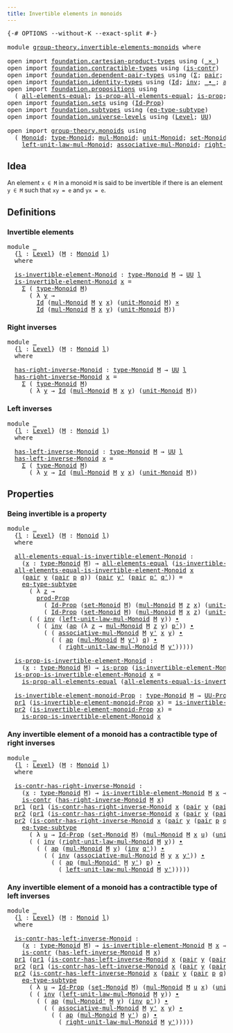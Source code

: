 ```yaml
---
title: Invertible elements in monoids
---
```


<pre class="Agda"><a id="56" class="Symbol">{-#</a> <a id="60" class="Keyword">OPTIONS</a> <a id="68" class="Pragma">--without-K</a> <a id="80" class="Pragma">--exact-split</a> <a id="94" class="Symbol">#-}</a>

<a id="99" class="Keyword">module</a> <a id="106" href="group-theory.invertible-elements-monoids.html" class="Module">group-theory.invertible-elements-monoids</a> <a id="147" class="Keyword">where</a>

<a id="154" class="Keyword">open</a> <a id="159" class="Keyword">import</a> <a id="166" href="foundation.cartesian-product-types.html" class="Module">foundation.cartesian-product-types</a> <a id="201" class="Keyword">using</a> <a id="207" class="Symbol">(</a><a id="208" href="foundation-core.cartesian-product-types.html#590" class="Function Operator">_×_</a><a id="211" class="Symbol">)</a>
<a id="213" class="Keyword">open</a> <a id="218" class="Keyword">import</a> <a id="225" href="foundation.contractible-types.html" class="Module">foundation.contractible-types</a> <a id="255" class="Keyword">using</a> <a id="261" class="Symbol">(</a><a id="262" href="foundation-core.contractible-types.html#1006" class="Function">is-contr</a><a id="270" class="Symbol">)</a>
<a id="272" class="Keyword">open</a> <a id="277" class="Keyword">import</a> <a id="284" href="foundation.dependent-pair-types.html" class="Module">foundation.dependent-pair-types</a> <a id="316" class="Keyword">using</a> <a id="322" class="Symbol">(</a><a id="323" href="foundation-core.dependent-pair-types.html#515" class="Record">Σ</a><a id="324" class="Symbol">;</a> <a id="326" href="foundation-core.dependent-pair-types.html#588" class="InductiveConstructor">pair</a><a id="330" class="Symbol">;</a> <a id="332" href="foundation-core.dependent-pair-types.html#605" class="Field">pr1</a><a id="335" class="Symbol">;</a> <a id="337" href="foundation-core.dependent-pair-types.html#617" class="Field">pr2</a><a id="340" class="Symbol">)</a>
<a id="342" class="Keyword">open</a> <a id="347" class="Keyword">import</a> <a id="354" href="foundation.identity-types.html" class="Module">foundation.identity-types</a> <a id="380" class="Keyword">using</a> <a id="386" class="Symbol">(</a><a id="387" href="foundation-core.identity-types.html#1767" class="Datatype">Id</a><a id="389" class="Symbol">;</a> <a id="391" href="foundation-core.identity-types.html#2729" class="Function">inv</a><a id="394" class="Symbol">;</a> <a id="396" href="foundation-core.identity-types.html#2425" class="Function Operator">_∙_</a><a id="399" class="Symbol">;</a> <a id="401" href="foundation-core.identity-types.html#4003" class="Function">ap</a><a id="403" class="Symbol">)</a>
<a id="405" class="Keyword">open</a> <a id="410" class="Keyword">import</a> <a id="417" href="foundation.propositions.html" class="Module">foundation.propositions</a> <a id="441" class="Keyword">using</a>
  <a id="449" class="Symbol">(</a> <a id="451" href="foundation-core.propositions.html#2206" class="Function">all-elements-equal</a><a id="469" class="Symbol">;</a> <a id="471" href="foundation-core.propositions.html#2405" class="Function">is-prop-all-elements-equal</a><a id="497" class="Symbol">;</a> <a id="499" href="foundation-core.propositions.html#1309" class="Function">is-prop</a><a id="506" class="Symbol">;</a> <a id="508" href="foundation-core.propositions.html#5874" class="Function">prod-Prop</a><a id="517" class="Symbol">;</a> <a id="519" href="foundation-core.propositions.html#1393" class="Function">UU-Prop</a><a id="526" class="Symbol">)</a>
<a id="528" class="Keyword">open</a> <a id="533" class="Keyword">import</a> <a id="540" href="foundation.sets.html" class="Module">foundation.sets</a> <a id="556" class="Keyword">using</a> <a id="562" class="Symbol">(</a><a id="563" href="foundation-core.sets.html#1420" class="Function">Id-Prop</a><a id="570" class="Symbol">)</a>
<a id="572" class="Keyword">open</a> <a id="577" class="Keyword">import</a> <a id="584" href="foundation.subtypes.html" class="Module">foundation.subtypes</a> <a id="604" class="Keyword">using</a> <a id="610" class="Symbol">(</a><a id="611" href="foundation-core.subtypes.html#3455" class="Function">eq-type-subtype</a><a id="626" class="Symbol">)</a>
<a id="628" class="Keyword">open</a> <a id="633" class="Keyword">import</a> <a id="640" href="foundation.universe-levels.html" class="Module">foundation.universe-levels</a> <a id="667" class="Keyword">using</a> <a id="673" class="Symbol">(</a><a id="674" href="Agda.Primitive.html#597" class="Postulate">Level</a><a id="679" class="Symbol">;</a> <a id="681" href="foundation-core.universe-levels.html#235" class="Primitive">UU</a><a id="683" class="Symbol">)</a>

<a id="686" class="Keyword">open</a> <a id="691" class="Keyword">import</a> <a id="698" href="group-theory.monoids.html" class="Module">group-theory.monoids</a> <a id="719" class="Keyword">using</a>
  <a id="727" class="Symbol">(</a> <a id="729" href="group-theory.monoids.html#1025" class="Function">Monoid</a><a id="735" class="Symbol">;</a> <a id="737" href="group-theory.monoids.html#1200" class="Function">type-Monoid</a><a id="748" class="Symbol">;</a> <a id="750" href="group-theory.monoids.html#1545" class="Function">mul-Monoid</a><a id="760" class="Symbol">;</a> <a id="762" href="group-theory.monoids.html#2049" class="Function">unit-Monoid</a><a id="773" class="Symbol">;</a> <a id="775" href="group-theory.monoids.html#1301" class="Function">set-Monoid</a><a id="785" class="Symbol">;</a>
    <a id="791" href="group-theory.monoids.html#2137" class="Function">left-unit-law-mul-Monoid</a><a id="815" class="Symbol">;</a> <a id="817" href="group-theory.monoids.html#1815" class="Function">associative-mul-Monoid</a><a id="839" class="Symbol">;</a> <a id="841" href="group-theory.monoids.html#2303" class="Function">right-unit-law-mul-Monoid</a><a id="866" class="Symbol">;</a> <a id="868" href="group-theory.monoids.html#1686" class="Function">mul-Monoid&#39;</a><a id="879" class="Symbol">)</a>
</pre>
## Idea

An element `x ∈ M` in a monoid `M` is said to be invertible if there is an element `y ∈ M` such that `xy = e` and `yx = e`.

## Definitions

### Invertible elements

<pre class="Agda"><a id="1069" class="Keyword">module</a> <a id="1076" href="group-theory.invertible-elements-monoids.html#1076" class="Module">_</a>
  <a id="1080" class="Symbol">{</a><a id="1081" href="group-theory.invertible-elements-monoids.html#1081" class="Bound">l</a> <a id="1083" class="Symbol">:</a> <a id="1085" href="Agda.Primitive.html#597" class="Postulate">Level</a><a id="1090" class="Symbol">}</a> <a id="1092" class="Symbol">(</a><a id="1093" href="group-theory.invertible-elements-monoids.html#1093" class="Bound">M</a> <a id="1095" class="Symbol">:</a> <a id="1097" href="group-theory.monoids.html#1025" class="Function">Monoid</a> <a id="1104" href="group-theory.invertible-elements-monoids.html#1081" class="Bound">l</a><a id="1105" class="Symbol">)</a>
  <a id="1109" class="Keyword">where</a>

  <a id="1118" href="group-theory.invertible-elements-monoids.html#1118" class="Function">is-invertible-element-Monoid</a> <a id="1147" class="Symbol">:</a> <a id="1149" href="group-theory.monoids.html#1200" class="Function">type-Monoid</a> <a id="1161" href="group-theory.invertible-elements-monoids.html#1093" class="Bound">M</a> <a id="1163" class="Symbol">→</a> <a id="1165" href="foundation-core.universe-levels.html#235" class="Primitive">UU</a> <a id="1168" href="group-theory.invertible-elements-monoids.html#1081" class="Bound">l</a>
  <a id="1172" href="group-theory.invertible-elements-monoids.html#1118" class="Function">is-invertible-element-Monoid</a> <a id="1201" href="group-theory.invertible-elements-monoids.html#1201" class="Bound">x</a> <a id="1203" class="Symbol">=</a>
    <a id="1209" href="foundation-core.dependent-pair-types.html#515" class="Record">Σ</a> <a id="1211" class="Symbol">(</a> <a id="1213" href="group-theory.monoids.html#1200" class="Function">type-Monoid</a> <a id="1225" href="group-theory.invertible-elements-monoids.html#1093" class="Bound">M</a><a id="1226" class="Symbol">)</a>
      <a id="1234" class="Symbol">(</a> <a id="1236" class="Symbol">λ</a> <a id="1238" href="group-theory.invertible-elements-monoids.html#1238" class="Bound">y</a> <a id="1240" class="Symbol">→</a>
        <a id="1250" href="foundation-core.identity-types.html#1767" class="Datatype">Id</a> <a id="1253" class="Symbol">(</a><a id="1254" href="group-theory.monoids.html#1545" class="Function">mul-Monoid</a> <a id="1265" href="group-theory.invertible-elements-monoids.html#1093" class="Bound">M</a> <a id="1267" href="group-theory.invertible-elements-monoids.html#1238" class="Bound">y</a> <a id="1269" href="group-theory.invertible-elements-monoids.html#1201" class="Bound">x</a><a id="1270" class="Symbol">)</a> <a id="1272" class="Symbol">(</a><a id="1273" href="group-theory.monoids.html#2049" class="Function">unit-Monoid</a> <a id="1285" href="group-theory.invertible-elements-monoids.html#1093" class="Bound">M</a><a id="1286" class="Symbol">)</a> <a id="1288" href="foundation-core.cartesian-product-types.html#590" class="Function Operator">×</a>
        <a id="1298" href="foundation-core.identity-types.html#1767" class="Datatype">Id</a> <a id="1301" class="Symbol">(</a><a id="1302" href="group-theory.monoids.html#1545" class="Function">mul-Monoid</a> <a id="1313" href="group-theory.invertible-elements-monoids.html#1093" class="Bound">M</a> <a id="1315" href="group-theory.invertible-elements-monoids.html#1201" class="Bound">x</a> <a id="1317" href="group-theory.invertible-elements-monoids.html#1238" class="Bound">y</a><a id="1318" class="Symbol">)</a> <a id="1320" class="Symbol">(</a><a id="1321" href="group-theory.monoids.html#2049" class="Function">unit-Monoid</a> <a id="1333" href="group-theory.invertible-elements-monoids.html#1093" class="Bound">M</a><a id="1334" class="Symbol">))</a>
</pre>
### Right inverses

<pre class="Agda"><a id="1370" class="Keyword">module</a> <a id="1377" href="group-theory.invertible-elements-monoids.html#1377" class="Module">_</a>
  <a id="1381" class="Symbol">{</a><a id="1382" href="group-theory.invertible-elements-monoids.html#1382" class="Bound">l</a> <a id="1384" class="Symbol">:</a> <a id="1386" href="Agda.Primitive.html#597" class="Postulate">Level</a><a id="1391" class="Symbol">}</a> <a id="1393" class="Symbol">(</a><a id="1394" href="group-theory.invertible-elements-monoids.html#1394" class="Bound">M</a> <a id="1396" class="Symbol">:</a> <a id="1398" href="group-theory.monoids.html#1025" class="Function">Monoid</a> <a id="1405" href="group-theory.invertible-elements-monoids.html#1382" class="Bound">l</a><a id="1406" class="Symbol">)</a>
  <a id="1410" class="Keyword">where</a>

  <a id="1419" href="group-theory.invertible-elements-monoids.html#1419" class="Function">has-right-inverse-Monoid</a> <a id="1444" class="Symbol">:</a> <a id="1446" href="group-theory.monoids.html#1200" class="Function">type-Monoid</a> <a id="1458" href="group-theory.invertible-elements-monoids.html#1394" class="Bound">M</a> <a id="1460" class="Symbol">→</a> <a id="1462" href="foundation-core.universe-levels.html#235" class="Primitive">UU</a> <a id="1465" href="group-theory.invertible-elements-monoids.html#1382" class="Bound">l</a>
  <a id="1469" href="group-theory.invertible-elements-monoids.html#1419" class="Function">has-right-inverse-Monoid</a> <a id="1494" href="group-theory.invertible-elements-monoids.html#1494" class="Bound">x</a> <a id="1496" class="Symbol">=</a>
    <a id="1502" href="foundation-core.dependent-pair-types.html#515" class="Record">Σ</a> <a id="1504" class="Symbol">(</a> <a id="1506" href="group-theory.monoids.html#1200" class="Function">type-Monoid</a> <a id="1518" href="group-theory.invertible-elements-monoids.html#1394" class="Bound">M</a><a id="1519" class="Symbol">)</a>
      <a id="1527" class="Symbol">(</a> <a id="1529" class="Symbol">λ</a> <a id="1531" href="group-theory.invertible-elements-monoids.html#1531" class="Bound">y</a> <a id="1533" class="Symbol">→</a> <a id="1535" href="foundation-core.identity-types.html#1767" class="Datatype">Id</a> <a id="1538" class="Symbol">(</a><a id="1539" href="group-theory.monoids.html#1545" class="Function">mul-Monoid</a> <a id="1550" href="group-theory.invertible-elements-monoids.html#1394" class="Bound">M</a> <a id="1552" href="group-theory.invertible-elements-monoids.html#1494" class="Bound">x</a> <a id="1554" href="group-theory.invertible-elements-monoids.html#1531" class="Bound">y</a><a id="1555" class="Symbol">)</a> <a id="1557" class="Symbol">(</a><a id="1558" href="group-theory.monoids.html#2049" class="Function">unit-Monoid</a> <a id="1570" href="group-theory.invertible-elements-monoids.html#1394" class="Bound">M</a><a id="1571" class="Symbol">))</a>
</pre>
### Left inverses

<pre class="Agda"><a id="1606" class="Keyword">module</a> <a id="1613" href="group-theory.invertible-elements-monoids.html#1613" class="Module">_</a>
  <a id="1617" class="Symbol">{</a><a id="1618" href="group-theory.invertible-elements-monoids.html#1618" class="Bound">l</a> <a id="1620" class="Symbol">:</a> <a id="1622" href="Agda.Primitive.html#597" class="Postulate">Level</a><a id="1627" class="Symbol">}</a> <a id="1629" class="Symbol">(</a><a id="1630" href="group-theory.invertible-elements-monoids.html#1630" class="Bound">M</a> <a id="1632" class="Symbol">:</a> <a id="1634" href="group-theory.monoids.html#1025" class="Function">Monoid</a> <a id="1641" href="group-theory.invertible-elements-monoids.html#1618" class="Bound">l</a><a id="1642" class="Symbol">)</a>
  <a id="1646" class="Keyword">where</a>

  <a id="1655" href="group-theory.invertible-elements-monoids.html#1655" class="Function">has-left-inverse-Monoid</a> <a id="1679" class="Symbol">:</a> <a id="1681" href="group-theory.monoids.html#1200" class="Function">type-Monoid</a> <a id="1693" href="group-theory.invertible-elements-monoids.html#1630" class="Bound">M</a> <a id="1695" class="Symbol">→</a> <a id="1697" href="foundation-core.universe-levels.html#235" class="Primitive">UU</a> <a id="1700" href="group-theory.invertible-elements-monoids.html#1618" class="Bound">l</a>
  <a id="1704" href="group-theory.invertible-elements-monoids.html#1655" class="Function">has-left-inverse-Monoid</a> <a id="1728" href="group-theory.invertible-elements-monoids.html#1728" class="Bound">x</a> <a id="1730" class="Symbol">=</a>
    <a id="1736" href="foundation-core.dependent-pair-types.html#515" class="Record">Σ</a> <a id="1738" class="Symbol">(</a> <a id="1740" href="group-theory.monoids.html#1200" class="Function">type-Monoid</a> <a id="1752" href="group-theory.invertible-elements-monoids.html#1630" class="Bound">M</a><a id="1753" class="Symbol">)</a>
      <a id="1761" class="Symbol">(</a> <a id="1763" class="Symbol">λ</a> <a id="1765" href="group-theory.invertible-elements-monoids.html#1765" class="Bound">y</a> <a id="1767" class="Symbol">→</a> <a id="1769" href="foundation-core.identity-types.html#1767" class="Datatype">Id</a> <a id="1772" class="Symbol">(</a><a id="1773" href="group-theory.monoids.html#1545" class="Function">mul-Monoid</a> <a id="1784" href="group-theory.invertible-elements-monoids.html#1630" class="Bound">M</a> <a id="1786" href="group-theory.invertible-elements-monoids.html#1765" class="Bound">y</a> <a id="1788" href="group-theory.invertible-elements-monoids.html#1728" class="Bound">x</a><a id="1789" class="Symbol">)</a> <a id="1791" class="Symbol">(</a><a id="1792" href="group-theory.monoids.html#2049" class="Function">unit-Monoid</a> <a id="1804" href="group-theory.invertible-elements-monoids.html#1630" class="Bound">M</a><a id="1805" class="Symbol">))</a>
</pre>
## Properties

### Being invertible is a property

<pre class="Agda"><a id="1872" class="Keyword">module</a> <a id="1879" href="group-theory.invertible-elements-monoids.html#1879" class="Module">_</a>
  <a id="1883" class="Symbol">{</a><a id="1884" href="group-theory.invertible-elements-monoids.html#1884" class="Bound">l</a> <a id="1886" class="Symbol">:</a> <a id="1888" href="Agda.Primitive.html#597" class="Postulate">Level</a><a id="1893" class="Symbol">}</a> <a id="1895" class="Symbol">(</a><a id="1896" href="group-theory.invertible-elements-monoids.html#1896" class="Bound">M</a> <a id="1898" class="Symbol">:</a> <a id="1900" href="group-theory.monoids.html#1025" class="Function">Monoid</a> <a id="1907" href="group-theory.invertible-elements-monoids.html#1884" class="Bound">l</a><a id="1908" class="Symbol">)</a>
  <a id="1912" class="Keyword">where</a>

  <a id="1921" href="group-theory.invertible-elements-monoids.html#1921" class="Function">all-elements-equal-is-invertible-element-Monoid</a> <a id="1969" class="Symbol">:</a>
    <a id="1975" class="Symbol">(</a><a id="1976" href="group-theory.invertible-elements-monoids.html#1976" class="Bound">x</a> <a id="1978" class="Symbol">:</a> <a id="1980" href="group-theory.monoids.html#1200" class="Function">type-Monoid</a> <a id="1992" href="group-theory.invertible-elements-monoids.html#1896" class="Bound">M</a><a id="1993" class="Symbol">)</a> <a id="1995" class="Symbol">→</a> <a id="1997" href="foundation-core.propositions.html#2206" class="Function">all-elements-equal</a> <a id="2016" class="Symbol">(</a><a id="2017" href="group-theory.invertible-elements-monoids.html#1118" class="Function">is-invertible-element-Monoid</a> <a id="2046" href="group-theory.invertible-elements-monoids.html#1896" class="Bound">M</a> <a id="2048" href="group-theory.invertible-elements-monoids.html#1976" class="Bound">x</a><a id="2049" class="Symbol">)</a>
  <a id="2053" href="group-theory.invertible-elements-monoids.html#1921" class="Function">all-elements-equal-is-invertible-element-Monoid</a> <a id="2101" href="group-theory.invertible-elements-monoids.html#2101" class="Bound">x</a>
    <a id="2107" class="Symbol">(</a><a id="2108" href="foundation-core.dependent-pair-types.html#588" class="InductiveConstructor">pair</a> <a id="2113" href="group-theory.invertible-elements-monoids.html#2113" class="Bound">y</a> <a id="2115" class="Symbol">(</a><a id="2116" href="foundation-core.dependent-pair-types.html#588" class="InductiveConstructor">pair</a> <a id="2121" href="group-theory.invertible-elements-monoids.html#2121" class="Bound">p</a> <a id="2123" href="group-theory.invertible-elements-monoids.html#2123" class="Bound">q</a><a id="2124" class="Symbol">))</a> <a id="2127" class="Symbol">(</a><a id="2128" href="foundation-core.dependent-pair-types.html#588" class="InductiveConstructor">pair</a> <a id="2133" href="group-theory.invertible-elements-monoids.html#2133" class="Bound">y&#39;</a> <a id="2136" class="Symbol">(</a><a id="2137" href="foundation-core.dependent-pair-types.html#588" class="InductiveConstructor">pair</a> <a id="2142" href="group-theory.invertible-elements-monoids.html#2142" class="Bound">p&#39;</a> <a id="2145" href="group-theory.invertible-elements-monoids.html#2145" class="Bound">q&#39;</a><a id="2147" class="Symbol">))</a> <a id="2150" class="Symbol">=</a>
    <a id="2156" href="foundation-core.subtypes.html#3455" class="Function">eq-type-subtype</a>
      <a id="2178" class="Symbol">(</a> <a id="2180" class="Symbol">λ</a> <a id="2182" href="group-theory.invertible-elements-monoids.html#2182" class="Bound">z</a> <a id="2184" class="Symbol">→</a>
        <a id="2194" href="foundation-core.propositions.html#5874" class="Function">prod-Prop</a>
          <a id="2214" class="Symbol">(</a> <a id="2216" href="foundation-core.sets.html#1420" class="Function">Id-Prop</a> <a id="2224" class="Symbol">(</a><a id="2225" href="group-theory.monoids.html#1301" class="Function">set-Monoid</a> <a id="2236" href="group-theory.invertible-elements-monoids.html#1896" class="Bound">M</a><a id="2237" class="Symbol">)</a> <a id="2239" class="Symbol">(</a><a id="2240" href="group-theory.monoids.html#1545" class="Function">mul-Monoid</a> <a id="2251" href="group-theory.invertible-elements-monoids.html#1896" class="Bound">M</a> <a id="2253" href="group-theory.invertible-elements-monoids.html#2182" class="Bound">z</a> <a id="2255" href="group-theory.invertible-elements-monoids.html#2101" class="Bound">x</a><a id="2256" class="Symbol">)</a> <a id="2258" class="Symbol">(</a><a id="2259" href="group-theory.monoids.html#2049" class="Function">unit-Monoid</a> <a id="2271" href="group-theory.invertible-elements-monoids.html#1896" class="Bound">M</a><a id="2272" class="Symbol">))</a>
          <a id="2285" class="Symbol">(</a> <a id="2287" href="foundation-core.sets.html#1420" class="Function">Id-Prop</a> <a id="2295" class="Symbol">(</a><a id="2296" href="group-theory.monoids.html#1301" class="Function">set-Monoid</a> <a id="2307" href="group-theory.invertible-elements-monoids.html#1896" class="Bound">M</a><a id="2308" class="Symbol">)</a> <a id="2310" class="Symbol">(</a><a id="2311" href="group-theory.monoids.html#1545" class="Function">mul-Monoid</a> <a id="2322" href="group-theory.invertible-elements-monoids.html#1896" class="Bound">M</a> <a id="2324" href="group-theory.invertible-elements-monoids.html#2101" class="Bound">x</a> <a id="2326" href="group-theory.invertible-elements-monoids.html#2182" class="Bound">z</a><a id="2327" class="Symbol">)</a> <a id="2329" class="Symbol">(</a><a id="2330" href="group-theory.monoids.html#2049" class="Function">unit-Monoid</a> <a id="2342" href="group-theory.invertible-elements-monoids.html#1896" class="Bound">M</a><a id="2343" class="Symbol">)))</a>
      <a id="2353" class="Symbol">(</a> <a id="2355" class="Symbol">(</a> <a id="2357" href="foundation-core.identity-types.html#2729" class="Function">inv</a> <a id="2361" class="Symbol">(</a><a id="2362" href="group-theory.monoids.html#2137" class="Function">left-unit-law-mul-Monoid</a> <a id="2387" href="group-theory.invertible-elements-monoids.html#1896" class="Bound">M</a> <a id="2389" href="group-theory.invertible-elements-monoids.html#2113" class="Bound">y</a><a id="2390" class="Symbol">))</a> <a id="2393" href="foundation-core.identity-types.html#2425" class="Function Operator">∙</a>
        <a id="2403" class="Symbol">(</a> <a id="2405" class="Symbol">(</a> <a id="2407" href="foundation-core.identity-types.html#2729" class="Function">inv</a> <a id="2411" class="Symbol">(</a><a id="2412" href="foundation-core.identity-types.html#4003" class="Function">ap</a> <a id="2415" class="Symbol">(λ</a> <a id="2418" href="group-theory.invertible-elements-monoids.html#2418" class="Bound">z</a> <a id="2420" class="Symbol">→</a> <a id="2422" href="group-theory.monoids.html#1545" class="Function">mul-Monoid</a> <a id="2433" href="group-theory.invertible-elements-monoids.html#1896" class="Bound">M</a> <a id="2435" href="group-theory.invertible-elements-monoids.html#2418" class="Bound">z</a> <a id="2437" href="group-theory.invertible-elements-monoids.html#2113" class="Bound">y</a><a id="2438" class="Symbol">)</a> <a id="2440" href="group-theory.invertible-elements-monoids.html#2142" class="Bound">p&#39;</a><a id="2442" class="Symbol">))</a> <a id="2445" href="foundation-core.identity-types.html#2425" class="Function Operator">∙</a>
          <a id="2457" class="Symbol">(</a> <a id="2459" class="Symbol">(</a> <a id="2461" href="group-theory.monoids.html#1815" class="Function">associative-mul-Monoid</a> <a id="2484" href="group-theory.invertible-elements-monoids.html#1896" class="Bound">M</a> <a id="2486" href="group-theory.invertible-elements-monoids.html#2133" class="Bound">y&#39;</a> <a id="2489" href="group-theory.invertible-elements-monoids.html#2101" class="Bound">x</a> <a id="2491" href="group-theory.invertible-elements-monoids.html#2113" class="Bound">y</a><a id="2492" class="Symbol">)</a> <a id="2494" href="foundation-core.identity-types.html#2425" class="Function Operator">∙</a>
            <a id="2508" class="Symbol">(</a> <a id="2510" class="Symbol">(</a> <a id="2512" href="foundation-core.identity-types.html#4003" class="Function">ap</a> <a id="2515" class="Symbol">(</a><a id="2516" href="group-theory.monoids.html#1545" class="Function">mul-Monoid</a> <a id="2527" href="group-theory.invertible-elements-monoids.html#1896" class="Bound">M</a> <a id="2529" href="group-theory.invertible-elements-monoids.html#2133" class="Bound">y&#39;</a><a id="2531" class="Symbol">)</a> <a id="2533" href="group-theory.invertible-elements-monoids.html#2123" class="Bound">q</a><a id="2534" class="Symbol">)</a> <a id="2536" href="foundation-core.identity-types.html#2425" class="Function Operator">∙</a>
              <a id="2552" class="Symbol">(</a> <a id="2554" href="group-theory.monoids.html#2303" class="Function">right-unit-law-mul-Monoid</a> <a id="2580" href="group-theory.invertible-elements-monoids.html#1896" class="Bound">M</a> <a id="2582" href="group-theory.invertible-elements-monoids.html#2133" class="Bound">y&#39;</a><a id="2584" class="Symbol">)))))</a>
  
  <a id="2595" href="group-theory.invertible-elements-monoids.html#2595" class="Function">is-prop-is-invertible-element-Monoid</a> <a id="2632" class="Symbol">:</a>
    <a id="2638" class="Symbol">(</a><a id="2639" href="group-theory.invertible-elements-monoids.html#2639" class="Bound">x</a> <a id="2641" class="Symbol">:</a> <a id="2643" href="group-theory.monoids.html#1200" class="Function">type-Monoid</a> <a id="2655" href="group-theory.invertible-elements-monoids.html#1896" class="Bound">M</a><a id="2656" class="Symbol">)</a> <a id="2658" class="Symbol">→</a> <a id="2660" href="foundation-core.propositions.html#1309" class="Function">is-prop</a> <a id="2668" class="Symbol">(</a><a id="2669" href="group-theory.invertible-elements-monoids.html#1118" class="Function">is-invertible-element-Monoid</a> <a id="2698" href="group-theory.invertible-elements-monoids.html#1896" class="Bound">M</a> <a id="2700" href="group-theory.invertible-elements-monoids.html#2639" class="Bound">x</a><a id="2701" class="Symbol">)</a>
  <a id="2705" href="group-theory.invertible-elements-monoids.html#2595" class="Function">is-prop-is-invertible-element-Monoid</a> <a id="2742" href="group-theory.invertible-elements-monoids.html#2742" class="Bound">x</a> <a id="2744" class="Symbol">=</a>
    <a id="2750" href="foundation-core.propositions.html#2405" class="Function">is-prop-all-elements-equal</a> <a id="2777" class="Symbol">(</a><a id="2778" href="group-theory.invertible-elements-monoids.html#1921" class="Function">all-elements-equal-is-invertible-element-Monoid</a> <a id="2826" href="group-theory.invertible-elements-monoids.html#2742" class="Bound">x</a><a id="2827" class="Symbol">)</a>

  <a id="2832" href="group-theory.invertible-elements-monoids.html#2832" class="Function">is-invertible-element-monoid-Prop</a> <a id="2866" class="Symbol">:</a> <a id="2868" href="group-theory.monoids.html#1200" class="Function">type-Monoid</a> <a id="2880" href="group-theory.invertible-elements-monoids.html#1896" class="Bound">M</a> <a id="2882" class="Symbol">→</a> <a id="2884" href="foundation-core.propositions.html#1393" class="Function">UU-Prop</a> <a id="2892" href="group-theory.invertible-elements-monoids.html#1884" class="Bound">l</a>
  <a id="2896" href="foundation-core.dependent-pair-types.html#605" class="Field">pr1</a> <a id="2900" class="Symbol">(</a><a id="2901" href="group-theory.invertible-elements-monoids.html#2832" class="Function">is-invertible-element-monoid-Prop</a> <a id="2935" href="group-theory.invertible-elements-monoids.html#2935" class="Bound">x</a><a id="2936" class="Symbol">)</a> <a id="2938" class="Symbol">=</a> <a id="2940" href="group-theory.invertible-elements-monoids.html#1118" class="Function">is-invertible-element-Monoid</a> <a id="2969" href="group-theory.invertible-elements-monoids.html#1896" class="Bound">M</a> <a id="2971" href="group-theory.invertible-elements-monoids.html#2935" class="Bound">x</a>
  <a id="2975" href="foundation-core.dependent-pair-types.html#617" class="Field">pr2</a> <a id="2979" class="Symbol">(</a><a id="2980" href="group-theory.invertible-elements-monoids.html#2832" class="Function">is-invertible-element-monoid-Prop</a> <a id="3014" href="group-theory.invertible-elements-monoids.html#3014" class="Bound">x</a><a id="3015" class="Symbol">)</a> <a id="3017" class="Symbol">=</a>
    <a id="3023" href="group-theory.invertible-elements-monoids.html#2595" class="Function">is-prop-is-invertible-element-Monoid</a> <a id="3060" href="group-theory.invertible-elements-monoids.html#3014" class="Bound">x</a>
</pre>
### Any invertible element of a monoid has a contractible type of right inverses

<pre class="Agda"><a id="3157" class="Keyword">module</a> <a id="3164" href="group-theory.invertible-elements-monoids.html#3164" class="Module">_</a>
  <a id="3168" class="Symbol">{</a><a id="3169" href="group-theory.invertible-elements-monoids.html#3169" class="Bound">l</a> <a id="3171" class="Symbol">:</a> <a id="3173" href="Agda.Primitive.html#597" class="Postulate">Level</a><a id="3178" class="Symbol">}</a> <a id="3180" class="Symbol">(</a><a id="3181" href="group-theory.invertible-elements-monoids.html#3181" class="Bound">M</a> <a id="3183" class="Symbol">:</a> <a id="3185" href="group-theory.monoids.html#1025" class="Function">Monoid</a> <a id="3192" href="group-theory.invertible-elements-monoids.html#3169" class="Bound">l</a><a id="3193" class="Symbol">)</a>
  <a id="3197" class="Keyword">where</a>

  <a id="3206" href="group-theory.invertible-elements-monoids.html#3206" class="Function">is-contr-has-right-inverse-Monoid</a> <a id="3240" class="Symbol">:</a>
    <a id="3246" class="Symbol">(</a><a id="3247" href="group-theory.invertible-elements-monoids.html#3247" class="Bound">x</a> <a id="3249" class="Symbol">:</a> <a id="3251" href="group-theory.monoids.html#1200" class="Function">type-Monoid</a> <a id="3263" href="group-theory.invertible-elements-monoids.html#3181" class="Bound">M</a><a id="3264" class="Symbol">)</a> <a id="3266" class="Symbol">→</a> <a id="3268" href="group-theory.invertible-elements-monoids.html#1118" class="Function">is-invertible-element-Monoid</a> <a id="3297" href="group-theory.invertible-elements-monoids.html#3181" class="Bound">M</a> <a id="3299" href="group-theory.invertible-elements-monoids.html#3247" class="Bound">x</a> <a id="3301" class="Symbol">→</a>
    <a id="3307" href="foundation-core.contractible-types.html#1006" class="Function">is-contr</a> <a id="3316" class="Symbol">(</a><a id="3317" href="group-theory.invertible-elements-monoids.html#1419" class="Function">has-right-inverse-Monoid</a> <a id="3342" href="group-theory.invertible-elements-monoids.html#3181" class="Bound">M</a> <a id="3344" href="group-theory.invertible-elements-monoids.html#3247" class="Bound">x</a><a id="3345" class="Symbol">)</a>
  <a id="3349" href="foundation-core.dependent-pair-types.html#605" class="Field">pr1</a> <a id="3353" class="Symbol">(</a><a id="3354" href="foundation-core.dependent-pair-types.html#605" class="Field">pr1</a> <a id="3358" class="Symbol">(</a><a id="3359" href="group-theory.invertible-elements-monoids.html#3206" class="Function">is-contr-has-right-inverse-Monoid</a> <a id="3393" href="group-theory.invertible-elements-monoids.html#3393" class="Bound">x</a> <a id="3395" class="Symbol">(</a><a id="3396" href="foundation-core.dependent-pair-types.html#588" class="InductiveConstructor">pair</a> <a id="3401" href="group-theory.invertible-elements-monoids.html#3401" class="Bound">y</a> <a id="3403" class="Symbol">(</a><a id="3404" href="foundation-core.dependent-pair-types.html#588" class="InductiveConstructor">pair</a> <a id="3409" href="group-theory.invertible-elements-monoids.html#3409" class="Bound">p</a> <a id="3411" href="group-theory.invertible-elements-monoids.html#3411" class="Bound">q</a><a id="3412" class="Symbol">))))</a> <a id="3417" class="Symbol">=</a> <a id="3419" href="group-theory.invertible-elements-monoids.html#3401" class="Bound">y</a>
  <a id="3423" href="foundation-core.dependent-pair-types.html#617" class="Field">pr2</a> <a id="3427" class="Symbol">(</a><a id="3428" href="foundation-core.dependent-pair-types.html#605" class="Field">pr1</a> <a id="3432" class="Symbol">(</a><a id="3433" href="group-theory.invertible-elements-monoids.html#3206" class="Function">is-contr-has-right-inverse-Monoid</a> <a id="3467" href="group-theory.invertible-elements-monoids.html#3467" class="Bound">x</a> <a id="3469" class="Symbol">(</a><a id="3470" href="foundation-core.dependent-pair-types.html#588" class="InductiveConstructor">pair</a> <a id="3475" href="group-theory.invertible-elements-monoids.html#3475" class="Bound">y</a> <a id="3477" class="Symbol">(</a><a id="3478" href="foundation-core.dependent-pair-types.html#588" class="InductiveConstructor">pair</a> <a id="3483" href="group-theory.invertible-elements-monoids.html#3483" class="Bound">p</a> <a id="3485" href="group-theory.invertible-elements-monoids.html#3485" class="Bound">q</a><a id="3486" class="Symbol">))))</a> <a id="3491" class="Symbol">=</a> <a id="3493" href="group-theory.invertible-elements-monoids.html#3485" class="Bound">q</a>
  <a id="3497" href="foundation-core.dependent-pair-types.html#617" class="Field">pr2</a> <a id="3501" class="Symbol">(</a><a id="3502" href="group-theory.invertible-elements-monoids.html#3206" class="Function">is-contr-has-right-inverse-Monoid</a> <a id="3536" href="group-theory.invertible-elements-monoids.html#3536" class="Bound">x</a> <a id="3538" class="Symbol">(</a><a id="3539" href="foundation-core.dependent-pair-types.html#588" class="InductiveConstructor">pair</a> <a id="3544" href="group-theory.invertible-elements-monoids.html#3544" class="Bound">y</a> <a id="3546" class="Symbol">(</a><a id="3547" href="foundation-core.dependent-pair-types.html#588" class="InductiveConstructor">pair</a> <a id="3552" href="group-theory.invertible-elements-monoids.html#3552" class="Bound">p</a> <a id="3554" href="group-theory.invertible-elements-monoids.html#3554" class="Bound">q</a><a id="3555" class="Symbol">)))</a> <a id="3559" class="Symbol">(</a><a id="3560" href="foundation-core.dependent-pair-types.html#588" class="InductiveConstructor">pair</a> <a id="3565" href="group-theory.invertible-elements-monoids.html#3565" class="Bound">y&#39;</a> <a id="3568" href="group-theory.invertible-elements-monoids.html#3568" class="Bound">q&#39;</a><a id="3570" class="Symbol">)</a> <a id="3572" class="Symbol">=</a>
    <a id="3578" href="foundation-core.subtypes.html#3455" class="Function">eq-type-subtype</a>
      <a id="3600" class="Symbol">(</a> <a id="3602" class="Symbol">λ</a> <a id="3604" href="group-theory.invertible-elements-monoids.html#3604" class="Bound">u</a> <a id="3606" class="Symbol">→</a> <a id="3608" href="foundation-core.sets.html#1420" class="Function">Id-Prop</a> <a id="3616" class="Symbol">(</a><a id="3617" href="group-theory.monoids.html#1301" class="Function">set-Monoid</a> <a id="3628" href="group-theory.invertible-elements-monoids.html#3181" class="Bound">M</a><a id="3629" class="Symbol">)</a> <a id="3631" class="Symbol">(</a><a id="3632" href="group-theory.monoids.html#1545" class="Function">mul-Monoid</a> <a id="3643" href="group-theory.invertible-elements-monoids.html#3181" class="Bound">M</a> <a id="3645" href="group-theory.invertible-elements-monoids.html#3536" class="Bound">x</a> <a id="3647" href="group-theory.invertible-elements-monoids.html#3604" class="Bound">u</a><a id="3648" class="Symbol">)</a> <a id="3650" class="Symbol">(</a><a id="3651" href="group-theory.monoids.html#2049" class="Function">unit-Monoid</a> <a id="3663" href="group-theory.invertible-elements-monoids.html#3181" class="Bound">M</a><a id="3664" class="Symbol">))</a>
      <a id="3673" class="Symbol">(</a> <a id="3675" class="Symbol">(</a> <a id="3677" href="foundation-core.identity-types.html#2729" class="Function">inv</a> <a id="3681" class="Symbol">(</a><a id="3682" href="group-theory.monoids.html#2303" class="Function">right-unit-law-mul-Monoid</a> <a id="3708" href="group-theory.invertible-elements-monoids.html#3181" class="Bound">M</a> <a id="3710" href="group-theory.invertible-elements-monoids.html#3544" class="Bound">y</a><a id="3711" class="Symbol">))</a> <a id="3714" href="foundation-core.identity-types.html#2425" class="Function Operator">∙</a>
        <a id="3724" class="Symbol">(</a> <a id="3726" class="Symbol">(</a> <a id="3728" href="foundation-core.identity-types.html#4003" class="Function">ap</a> <a id="3731" class="Symbol">(</a><a id="3732" href="group-theory.monoids.html#1545" class="Function">mul-Monoid</a> <a id="3743" href="group-theory.invertible-elements-monoids.html#3181" class="Bound">M</a> <a id="3745" href="group-theory.invertible-elements-monoids.html#3544" class="Bound">y</a><a id="3746" class="Symbol">)</a> <a id="3748" class="Symbol">(</a><a id="3749" href="foundation-core.identity-types.html#2729" class="Function">inv</a> <a id="3753" href="group-theory.invertible-elements-monoids.html#3568" class="Bound">q&#39;</a><a id="3755" class="Symbol">))</a> <a id="3758" href="foundation-core.identity-types.html#2425" class="Function Operator">∙</a>
          <a id="3770" class="Symbol">(</a> <a id="3772" class="Symbol">(</a> <a id="3774" href="foundation-core.identity-types.html#2729" class="Function">inv</a> <a id="3778" class="Symbol">(</a><a id="3779" href="group-theory.monoids.html#1815" class="Function">associative-mul-Monoid</a> <a id="3802" href="group-theory.invertible-elements-monoids.html#3181" class="Bound">M</a> <a id="3804" href="group-theory.invertible-elements-monoids.html#3544" class="Bound">y</a> <a id="3806" href="group-theory.invertible-elements-monoids.html#3536" class="Bound">x</a> <a id="3808" href="group-theory.invertible-elements-monoids.html#3565" class="Bound">y&#39;</a><a id="3810" class="Symbol">))</a> <a id="3813" href="foundation-core.identity-types.html#2425" class="Function Operator">∙</a>
            <a id="3827" class="Symbol">(</a> <a id="3829" class="Symbol">(</a> <a id="3831" href="foundation-core.identity-types.html#4003" class="Function">ap</a> <a id="3834" class="Symbol">(</a><a id="3835" href="group-theory.monoids.html#1686" class="Function">mul-Monoid&#39;</a> <a id="3847" href="group-theory.invertible-elements-monoids.html#3181" class="Bound">M</a> <a id="3849" href="group-theory.invertible-elements-monoids.html#3565" class="Bound">y&#39;</a><a id="3851" class="Symbol">)</a> <a id="3853" href="group-theory.invertible-elements-monoids.html#3552" class="Bound">p</a><a id="3854" class="Symbol">)</a> <a id="3856" href="foundation-core.identity-types.html#2425" class="Function Operator">∙</a>
              <a id="3872" class="Symbol">(</a> <a id="3874" href="group-theory.monoids.html#2137" class="Function">left-unit-law-mul-Monoid</a> <a id="3899" href="group-theory.invertible-elements-monoids.html#3181" class="Bound">M</a> <a id="3901" href="group-theory.invertible-elements-monoids.html#3565" class="Bound">y&#39;</a><a id="3903" class="Symbol">)))))</a>
</pre>
### Any invertible element of a monoid has a contractible type of left inverses

<pre class="Agda"><a id="4003" class="Keyword">module</a> <a id="4010" href="group-theory.invertible-elements-monoids.html#4010" class="Module">_</a>
  <a id="4014" class="Symbol">{</a><a id="4015" href="group-theory.invertible-elements-monoids.html#4015" class="Bound">l</a> <a id="4017" class="Symbol">:</a> <a id="4019" href="Agda.Primitive.html#597" class="Postulate">Level</a><a id="4024" class="Symbol">}</a> <a id="4026" class="Symbol">(</a><a id="4027" href="group-theory.invertible-elements-monoids.html#4027" class="Bound">M</a> <a id="4029" class="Symbol">:</a> <a id="4031" href="group-theory.monoids.html#1025" class="Function">Monoid</a> <a id="4038" href="group-theory.invertible-elements-monoids.html#4015" class="Bound">l</a><a id="4039" class="Symbol">)</a>
  <a id="4043" class="Keyword">where</a>

  <a id="4052" href="group-theory.invertible-elements-monoids.html#4052" class="Function">is-contr-has-left-inverse-Monoid</a> <a id="4085" class="Symbol">:</a>
    <a id="4091" class="Symbol">(</a><a id="4092" href="group-theory.invertible-elements-monoids.html#4092" class="Bound">x</a> <a id="4094" class="Symbol">:</a> <a id="4096" href="group-theory.monoids.html#1200" class="Function">type-Monoid</a> <a id="4108" href="group-theory.invertible-elements-monoids.html#4027" class="Bound">M</a><a id="4109" class="Symbol">)</a> <a id="4111" class="Symbol">→</a> <a id="4113" href="group-theory.invertible-elements-monoids.html#1118" class="Function">is-invertible-element-Monoid</a> <a id="4142" href="group-theory.invertible-elements-monoids.html#4027" class="Bound">M</a> <a id="4144" href="group-theory.invertible-elements-monoids.html#4092" class="Bound">x</a> <a id="4146" class="Symbol">→</a>
    <a id="4152" href="foundation-core.contractible-types.html#1006" class="Function">is-contr</a> <a id="4161" class="Symbol">(</a><a id="4162" href="group-theory.invertible-elements-monoids.html#1655" class="Function">has-left-inverse-Monoid</a> <a id="4186" href="group-theory.invertible-elements-monoids.html#4027" class="Bound">M</a> <a id="4188" href="group-theory.invertible-elements-monoids.html#4092" class="Bound">x</a><a id="4189" class="Symbol">)</a>
  <a id="4193" href="foundation-core.dependent-pair-types.html#605" class="Field">pr1</a> <a id="4197" class="Symbol">(</a><a id="4198" href="foundation-core.dependent-pair-types.html#605" class="Field">pr1</a> <a id="4202" class="Symbol">(</a><a id="4203" href="group-theory.invertible-elements-monoids.html#4052" class="Function">is-contr-has-left-inverse-Monoid</a> <a id="4236" href="group-theory.invertible-elements-monoids.html#4236" class="Bound">x</a> <a id="4238" class="Symbol">(</a><a id="4239" href="foundation-core.dependent-pair-types.html#588" class="InductiveConstructor">pair</a> <a id="4244" href="group-theory.invertible-elements-monoids.html#4244" class="Bound">y</a> <a id="4246" class="Symbol">(</a><a id="4247" href="foundation-core.dependent-pair-types.html#588" class="InductiveConstructor">pair</a> <a id="4252" href="group-theory.invertible-elements-monoids.html#4252" class="Bound">p</a> <a id="4254" href="group-theory.invertible-elements-monoids.html#4254" class="Bound">q</a><a id="4255" class="Symbol">))))</a> <a id="4260" class="Symbol">=</a> <a id="4262" href="group-theory.invertible-elements-monoids.html#4244" class="Bound">y</a>
  <a id="4266" href="foundation-core.dependent-pair-types.html#617" class="Field">pr2</a> <a id="4270" class="Symbol">(</a><a id="4271" href="foundation-core.dependent-pair-types.html#605" class="Field">pr1</a> <a id="4275" class="Symbol">(</a><a id="4276" href="group-theory.invertible-elements-monoids.html#4052" class="Function">is-contr-has-left-inverse-Monoid</a> <a id="4309" href="group-theory.invertible-elements-monoids.html#4309" class="Bound">x</a> <a id="4311" class="Symbol">(</a><a id="4312" href="foundation-core.dependent-pair-types.html#588" class="InductiveConstructor">pair</a> <a id="4317" href="group-theory.invertible-elements-monoids.html#4317" class="Bound">y</a> <a id="4319" class="Symbol">(</a><a id="4320" href="foundation-core.dependent-pair-types.html#588" class="InductiveConstructor">pair</a> <a id="4325" href="group-theory.invertible-elements-monoids.html#4325" class="Bound">p</a> <a id="4327" href="group-theory.invertible-elements-monoids.html#4327" class="Bound">q</a><a id="4328" class="Symbol">))))</a> <a id="4333" class="Symbol">=</a> <a id="4335" href="group-theory.invertible-elements-monoids.html#4325" class="Bound">p</a>
  <a id="4339" href="foundation-core.dependent-pair-types.html#617" class="Field">pr2</a> <a id="4343" class="Symbol">(</a><a id="4344" href="group-theory.invertible-elements-monoids.html#4052" class="Function">is-contr-has-left-inverse-Monoid</a> <a id="4377" href="group-theory.invertible-elements-monoids.html#4377" class="Bound">x</a> <a id="4379" class="Symbol">(</a><a id="4380" href="foundation-core.dependent-pair-types.html#588" class="InductiveConstructor">pair</a> <a id="4385" href="group-theory.invertible-elements-monoids.html#4385" class="Bound">y</a> <a id="4387" class="Symbol">(</a><a id="4388" href="foundation-core.dependent-pair-types.html#588" class="InductiveConstructor">pair</a> <a id="4393" href="group-theory.invertible-elements-monoids.html#4393" class="Bound">p</a> <a id="4395" href="group-theory.invertible-elements-monoids.html#4395" class="Bound">q</a><a id="4396" class="Symbol">)))</a> <a id="4400" class="Symbol">(</a><a id="4401" href="foundation-core.dependent-pair-types.html#588" class="InductiveConstructor">pair</a> <a id="4406" href="group-theory.invertible-elements-monoids.html#4406" class="Bound">y&#39;</a> <a id="4409" href="group-theory.invertible-elements-monoids.html#4409" class="Bound">p&#39;</a><a id="4411" class="Symbol">)</a> <a id="4413" class="Symbol">=</a>
    <a id="4419" href="foundation-core.subtypes.html#3455" class="Function">eq-type-subtype</a>
      <a id="4441" class="Symbol">(</a> <a id="4443" class="Symbol">λ</a> <a id="4445" href="group-theory.invertible-elements-monoids.html#4445" class="Bound">u</a> <a id="4447" class="Symbol">→</a> <a id="4449" href="foundation-core.sets.html#1420" class="Function">Id-Prop</a> <a id="4457" class="Symbol">(</a><a id="4458" href="group-theory.monoids.html#1301" class="Function">set-Monoid</a> <a id="4469" href="group-theory.invertible-elements-monoids.html#4027" class="Bound">M</a><a id="4470" class="Symbol">)</a> <a id="4472" class="Symbol">(</a><a id="4473" href="group-theory.monoids.html#1545" class="Function">mul-Monoid</a> <a id="4484" href="group-theory.invertible-elements-monoids.html#4027" class="Bound">M</a> <a id="4486" href="group-theory.invertible-elements-monoids.html#4445" class="Bound">u</a> <a id="4488" href="group-theory.invertible-elements-monoids.html#4377" class="Bound">x</a><a id="4489" class="Symbol">)</a> <a id="4491" class="Symbol">(</a><a id="4492" href="group-theory.monoids.html#2049" class="Function">unit-Monoid</a> <a id="4504" href="group-theory.invertible-elements-monoids.html#4027" class="Bound">M</a><a id="4505" class="Symbol">))</a>
      <a id="4514" class="Symbol">(</a> <a id="4516" class="Symbol">(</a> <a id="4518" href="foundation-core.identity-types.html#2729" class="Function">inv</a> <a id="4522" class="Symbol">(</a><a id="4523" href="group-theory.monoids.html#2137" class="Function">left-unit-law-mul-Monoid</a> <a id="4548" href="group-theory.invertible-elements-monoids.html#4027" class="Bound">M</a> <a id="4550" href="group-theory.invertible-elements-monoids.html#4385" class="Bound">y</a><a id="4551" class="Symbol">))</a> <a id="4554" href="foundation-core.identity-types.html#2425" class="Function Operator">∙</a>
        <a id="4564" class="Symbol">(</a> <a id="4566" class="Symbol">(</a> <a id="4568" href="foundation-core.identity-types.html#4003" class="Function">ap</a> <a id="4571" class="Symbol">(</a><a id="4572" href="group-theory.monoids.html#1686" class="Function">mul-Monoid&#39;</a> <a id="4584" href="group-theory.invertible-elements-monoids.html#4027" class="Bound">M</a> <a id="4586" href="group-theory.invertible-elements-monoids.html#4385" class="Bound">y</a><a id="4587" class="Symbol">)</a> <a id="4589" class="Symbol">(</a><a id="4590" href="foundation-core.identity-types.html#2729" class="Function">inv</a> <a id="4594" href="group-theory.invertible-elements-monoids.html#4409" class="Bound">p&#39;</a><a id="4596" class="Symbol">))</a> <a id="4599" href="foundation-core.identity-types.html#2425" class="Function Operator">∙</a>
          <a id="4611" class="Symbol">(</a> <a id="4613" class="Symbol">(</a> <a id="4615" href="group-theory.monoids.html#1815" class="Function">associative-mul-Monoid</a> <a id="4638" href="group-theory.invertible-elements-monoids.html#4027" class="Bound">M</a> <a id="4640" href="group-theory.invertible-elements-monoids.html#4406" class="Bound">y&#39;</a> <a id="4643" href="group-theory.invertible-elements-monoids.html#4377" class="Bound">x</a> <a id="4645" href="group-theory.invertible-elements-monoids.html#4385" class="Bound">y</a><a id="4646" class="Symbol">)</a> <a id="4648" href="foundation-core.identity-types.html#2425" class="Function Operator">∙</a>
            <a id="4662" class="Symbol">(</a> <a id="4664" class="Symbol">(</a> <a id="4666" href="foundation-core.identity-types.html#4003" class="Function">ap</a> <a id="4669" class="Symbol">(</a><a id="4670" href="group-theory.monoids.html#1545" class="Function">mul-Monoid</a> <a id="4681" href="group-theory.invertible-elements-monoids.html#4027" class="Bound">M</a> <a id="4683" href="group-theory.invertible-elements-monoids.html#4406" class="Bound">y&#39;</a><a id="4685" class="Symbol">)</a> <a id="4687" href="group-theory.invertible-elements-monoids.html#4395" class="Bound">q</a><a id="4688" class="Symbol">)</a> <a id="4690" href="foundation-core.identity-types.html#2425" class="Function Operator">∙</a>
              <a id="4706" class="Symbol">(</a> <a id="4708" href="group-theory.monoids.html#2303" class="Function">right-unit-law-mul-Monoid</a> <a id="4734" href="group-theory.invertible-elements-monoids.html#4027" class="Bound">M</a> <a id="4736" href="group-theory.invertible-elements-monoids.html#4406" class="Bound">y&#39;</a><a id="4738" class="Symbol">)))))</a>
</pre>